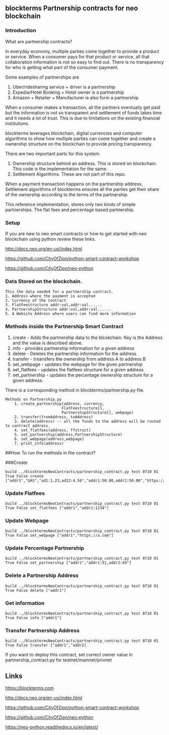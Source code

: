 ## blockterms Partnership contracts for neo blockchain

### Introduction

  What are partnership contracts? 
  
  In everyday economy, multiple parties come together to provide a product or service. 
  When a consumer pays for that product or service, all that collaboration information 
  is not so easy to find out. There is no transparency for who is getting what part of 
  the consumer payment.
  
  Some examples of partnerships are 
  
1. Uber/ridesharing service + driver is a partnership 
2. Expedia/Hotel Booking + Hotel owner is a partnership
3. Amazon + Retailer + Manufacturer is also form a partnership
  
  When a consumer makes a transaction, all the partners eventually get paid but the information is not so 
  transparent and settlement of funds takes time and it needs a lot of trust. This is due to limitations on 
  the existing financial institutions.
  
  blockterms leverages blockchain, digital currencies and computer algorithms to show how multiple parties can 
  come together and create a ownership structure on the blockchain to provide pricing transparency.
  
  There are two important parts for this system.
  
  1. Ownership structure behind an address. This is stored on blockchain. This code is the implementation for 
  the same.
  2. Settlement Algorithms. These are not part of this repo.
  
  When a payment transaction happens on the partnership address, Settlement algorithms of blockterms ensures all 
  the parties get their share of the ownership according to the terms of the partnership.
  
  This reference implementation, stores only two kinds of simple partnerships. The flat fees and percentage based
  partnership.
  
  
### Setup
If you are new to neo smart contracts or how to get started with neo blockchain using python review these links.

http://docs.neo.org/en-us/index.html

https://github.com/CityOfZion/python-smart-contract-workshop

https://github.com/CityOfZion/neo-python



   
### Data Stored on the blockchain.

```
This the data needed for a partnership contract.
1. Address where the payment is accepted
2. Currency of the Contract
3. FlatFeestructure addr:val,addr:val......
4. PartnershipStructure addr:val,addr:val......
5. A Website Address where users can find more information
```

### Methods inside the Partnership Smart Contract

1. create - Adds the partnership data to the blcokchain. Key is the Address and the value is described above.
2. info - provides partnership information for a given address
3. delete - Deletes the partnership information for the address
4. transfer - treansfers the ownership from address A to address B
5. set_webpage - updates the webpage for the given partnership
6. set_flatfees - updates the flatfees structure for a given address
7. set_partnership - updates the percentage ownership structure for a given address.

There is a corresponding method in blockterms/partnership.py file.

```
Methods on Partnership.py
    1. create_partnership(address, currency,
                         FlatFeestructure[], 
                         PartnershipStructure[], webpage)
    2. transfer(fromAddress, toAddress)
    3. delete(address) -- all the funds to the address will be routed to contract address.
    4. set_flatfees(address, ffstruct)
    5. set_partnership(address,PartnershipStructure)
    6. set_webpage(address,webpage)
    7. print_info(address)
```


##How To run the methods in the contract?

###Create
``` 
build ../blocktermsNeoContracts/partnership_contract.py test 0710 01 True False create ["addr1","GAS","ad1:1.23,ad22:4.56","addr1:50.00,addr2:50.00","https://blockterms.com/helloworld"]
```
### Update Flatfees
```
build ../blocktermsNeoContracts/partnership_contract.py test 0710 01 True False set_flatfees ["addr1","addr1:1234"]
```

### Update Webpage
```
build ../blocktermsNeoContracts/partnership_contract.py test 0710 01 True False set_webpage ["addr1","https://a.com"] 
```

### Update Percentage Partnership
```
build ../blocktermsNeoContracts/partnership_contract.py test 0710 01 True False set_partnership ["addr1","addr1:51,addr2:49"]
```

### Delete a Partnership Address
```
build ../blocktermsNeoContracts/partnership_contract.py test 0710 01 True False delete ["addr1"]
```

### Get information
```
build ../blocktermsNeoContracts/partnership_contract.py test 0710 01 True False info ["addr1"]
```

### Transfer Partnership Address
```
build ../blocktermsNeoContracts/partnership_contract.py test 0710 01 True False transfer ["addr1","addr2]
```

If you want to deploy this contract, set correct owner value in partnership_contract.py for testnet/mainnet/privnet


## Links

https://blockterms.com

http://docs.neo.org/en-us/index.html

https://github.com/CityOfZion/python-smart-contract-workshop

https://github.com/CityOfZion/neo-python

https://neo-python.readthedocs.io/en/latest/